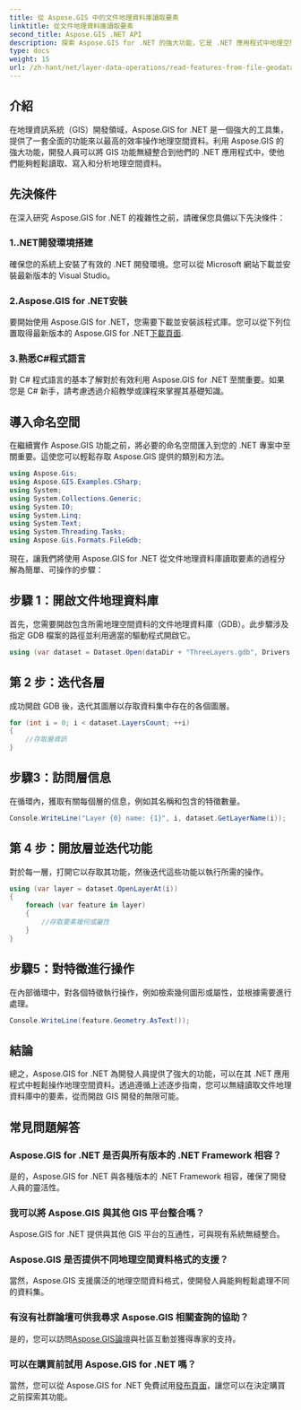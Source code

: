 ```yaml
---
title: 從 Aspose.GIS 中的文件地理資料庫讀取要素
linktitle: 從文件地理資料庫讀取要素
second_title: Aspose.GIS .NET API
description: 探索 Aspose.GIS for .NET 的強大功能，它是 .NET 應用程式中地理空間資料的綜合程式庫。輕鬆輕鬆地讀取、寫入和分析地理空間資料。
type: docs
weight: 15
url: /zh-hant/net/layer-data-operations/read-features-from-file-geodatabase/
---
```

## 介紹
在地理資訊系統（GIS）開發領域，Aspose.GIS for .NET 是一個強大的工具集，提供了一套全面的功能來以最高的效率操作地理空間資料。利用 Aspose.GIS 的強大功能，開發人員可以將 GIS 功能無縫整合到他們的 .NET 應用程式中，使他們能夠輕鬆讀取、寫入和分析地理空間資料。
## 先決條件
在深入研究 Aspose.GIS for .NET 的複雜性之前，請確保您具備以下先決條件：
### 1..NET開發環境搭建
確保您的系統上安裝了有效的 .NET 開發環境。您可以從 Microsoft 網站下載並安裝最新版本的 Visual Studio。
### 2.Aspose.GIS for .NET安裝
要開始使用 Aspose.GIS for .NET，您需要下載並安裝該程式庫。您可以從下列位置取得最新版本的 Aspose.GIS for .NET[下載頁面](https://releases.aspose.com/gis/net/).
### 3.熟悉C#程式語言
對 C# 程式語言的基本了解對於有效利用 Aspose.GIS for .NET 至關重要。如果您是 C# 新手，請考慮透過介紹教學或課程來掌握其基礎知識。

## 導入命名空間
在繼續實作 Aspose.GIS 功能之前，將必要的命名空間匯入到您的 .NET 專案中至關重要。這使您可以輕鬆存取 Aspose.GIS 提供的類別和方法。

```csharp
using Aspose.Gis;
using Aspose.GIS.Examples.CSharp;
using System;
using System.Collections.Generic;
using System.IO;
using System.Linq;
using System.Text;
using System.Threading.Tasks;
using Aspose.Gis.Formats.FileGdb;
```

現在，讓我們將使用 Aspose.GIS for .NET 從文件地理資料庫讀取要素的過程分解為簡單、可操作的步驟：
## 步驟 1：開啟文件地理資料庫
首先，您需要開啟包含所需地理空間資料的文件地理資料庫（GDB）。此步驟涉及指定 GDB 檔案的路徑並利用適當的驅動程式開啟它。
```csharp
using (var dataset = Dataset.Open(dataDir + "ThreeLayers.gdb", Drivers.FileGdb))
```
## 第 2 步：迭代各層
成功開啟 GDB 後，迭代其圖層以存取資料集中存在的各個圖層。
```csharp
for (int i = 0; i < dataset.LayersCount; ++i)
{
    //存取層資訊
}
```
## 步驟3：訪問層信息
在循環內，獲取有關每個層的信息，例如其名稱和包含的特徵數量。
```csharp
Console.WriteLine("Layer {0} name: {1}", i, dataset.GetLayerName(i));
```
## 第 4 步：開放層並迭代功能
對於每一層，打開它以存取其功能，然後迭代這些功能以執行所需的操作。
```csharp
using (var layer = dataset.OpenLayerAt(i))
{
    foreach (var feature in layer)
    {
        //存取要素幾何或屬性
    }
}
```
## 步驟5：對特徵進行操作
在內部循環中，對各個特徵執行操作，例如檢索幾何圖形或屬性，並根據需要進行處理。
```csharp
Console.WriteLine(feature.Geometry.AsText());
```

## 結論
總之，Aspose.GIS for .NET 為開發人員提供了強大的功能，可以在其 .NET 應用程式中輕鬆操作地理空間資料。透過遵循上述逐步指南，您可以無縫讀取文件地理資料庫中的要素，從而開啟 GIS 開發的無限可能。
## 常見問題解答
### Aspose.GIS for .NET 是否與所有版本的 .NET Framework 相容？
是的，Aspose.GIS for .NET 與各種版本的 .NET Framework 相容，確保了開發人員的靈活性。
### 我可以將 Aspose.GIS 與其他 GIS 平台整合嗎？
Aspose.GIS for .NET 提供與其他 GIS 平台的互通性，可與現有系統無縫整合。
### Aspose.GIS 是否提供不同地理空間資料格式的支援？
當然，Aspose.GIS 支援廣泛的地理空間資料格式，使開發人員能夠輕鬆處理不同的資料集。
### 有沒有社群論壇可供我尋求 Aspose.GIS 相關查詢的協助？
是的，您可以訪問[Aspose.GIS論壇](https://forum.aspose.com/c/gis/33)與社區互動並獲得專家的支持。
### 可以在購買前試用 Aspose.GIS for .NET 嗎？
當然，您可以從 Aspose.GIS for .NET 免費試用[發布頁面](https://releases.aspose.com/)，讓您可以在決定購買之前探索其功能。